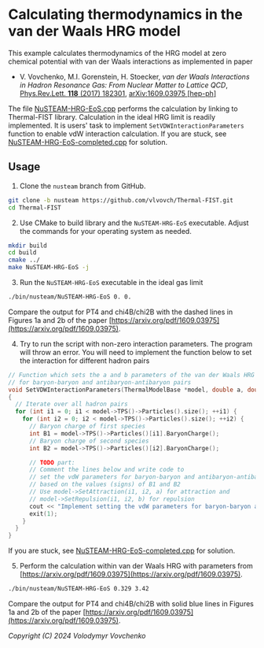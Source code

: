 # Calculating thermodynamics in the van der Waals HRG model

This example calculates thermodynamics of the HRG model at zero chemical potential with van der Waals interactions as implemented in paper 
- V. Vovchenko, M.I. Gorenstein, H. Stoecker, *van der Waals Interactions in Hadron Resonance Gas: From Nuclear Matter to Lattice QCD*, [Phys.Rev.Lett. **118** (2017) 182301](https://doi.org/10.1103/PhysRevLett.118.182301), [arXiv:1609.03975 [hep-ph]](https://arxiv.org/abs/1609.03975)

The file [NuSTEAM-HRG-EoS.cpp](NuSTEAM-HRG-EoS.cpp) performs the calculation by linking to Thermal-FIST library. Calculation in the ideal HRG limit is readily implemented. It is users' task to implement ``SetVDWInteractionParameters`` function to enable vdW interaction calculation.
If you are stuck, see [NuSTEAM-HRG-EoS-completed.cpp](NuSTEAM-HRG-EoS-completed.cpp) for solution.

## Usage

1. Clone the ``nusteam`` branch from GitHub.
```bash
git clone -b nusteam https://github.com/vlvovch/Thermal-FIST.git
cd Thermal-FIST
```

2. Use CMake to build library and the ``NuSTEAM-HRG-EoS`` executable. Adjust the commands for your operating system as needed.
```bash
mkdir build
cd build
cmake ../
make NuSTEAM-HRG-EoS -j
```

3. Run the ``NuSTEAM-HRG-EoS`` executable in the ideal gas limit
```bash
./bin/nusteam/NuSTEAM-HRG-EoS 0. 0.
```
Compare the output for PT4 and chi4B/chi2B with the dashed lines in Figures 1a and 2b of the paper [https://arxiv.org/pdf/1609.03975](https://arxiv.org/pdf/1609.03975).

4. Try to run the script with non-zero interaction parameters. The program will throw an error. You will need to implement the function below to set the interaction for different hadron pairs
```cpp
// Function which sets the a and b parameters of the van der Waals HRG model 
// for baryon-baryon and antibaryon-antibaryon pairs
void SetVDWInteractionParameters(ThermalModelBase *model, double a, double b)
{
  // Iterate over all hadron pairs
  for (int i1 = 0; i1 < model->TPS()->Particles().size(); ++i1) {
    for (int i2 = 0; i2 < model->TPS()->Particles().size(); ++i2) {
      // Baryon charge of first species
      int B1 = model->TPS()->Particles()[i1].BaryonCharge();
      // Baryon charge of second species
      int B2 = model->TPS()->Particles()[i2].BaryonCharge();

      // TODO part:
      // Comment the lines below and write code to
      // set the vdW parameters for baryon-baryon and antibaryon-antibaryon pairs
      // based on the values (signs) of B1 and B2
      // Use model->SetAttraction(i1, i2, a) for attraction and
      // model->SetRepulsion(i1, i2, b) for repulsion
      cout << "Implement setting the vdW parameters for baryon-baryon and antibaryon-antibaryon interaction" << endl;
      exit(1);
    }
  }
}
```
If you are stuck, see [NuSTEAM-HRG-EoS-completed.cpp](NuSTEAM-HRG-EoS-completed.cpp) for solution.

5. Perform the calculation within van der Waals HRG with parameters from [https://arxiv.org/pdf/1609.03975](https://arxiv.org/pdf/1609.03975).
```bash
./bin/nusteam/NuSTEAM-HRG-EoS 0.329 3.42
```
Compare the output for PT4 and chi4B/chi2B with solid blue lines in Figures 1a and 2b of the paper [https://arxiv.org/pdf/1609.03975](https://arxiv.org/pdf/1609.03975).

*Copyright (C) 2024  Volodymyr Vovchenko*